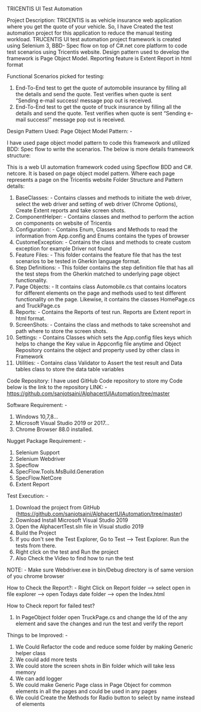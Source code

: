 TRICENTIS UI Test Automation

Project Description:
TRICENTIS is as vehicle insurance web application where you get the quote of your vehicle. So, I have Created the test automation project for this application to reduce the manual testing workload. 
TRUCENTIS UI test automation project framework is created using Selenium 3, BBD- Spec flow on top of C#.net core platform to code test scenarios using Tricentis website. Design pattern used to develop the framework is Page Object Model. Reporting feature is Extent Report in html format

Functional Scenarios picked for testing:

1.	End-To-End test to get the quote of automobile insurance by filling all the details and send the quote. Test verifies when quote is sent “Sending e-mail success! message pop out is received.
2.	 End-To-End test to get the quote of truck insurance by filling all the details and send the quote. Test verifies when quote is sent “Sending e-mail success!” message pop out is received.  

Design Pattern Used: Page Object Model Pattern: -

I have used page object model pattern to code this framework and utilized BDD: Spec flow to write     the scenarios. The below is more details framework structure:

This is a web UI automation framework coded using Specflow BDD and C#. netcore. It is based on page object model pattern. Where each page represents a page on the Tricentis website 
Folder Structure and Pattern details:
1.	BaseClasses: - Contains classes and methods to initiate the web driver, select the web driver and setting of web driver (Chrome Options), Create Extent reports and take screen shots.
2.	ComponentHelper: - Contains classes and method to perform the action on components on website of Tricentis  
3.	Configuration: - Contains Enum, Classes and Methods to read the information from App.config and Enums contains the types of browser
4.	CustomeException: - Contains the class and methods to create custom exception for example Driver not found 
5.	Feature Files: - This folder contains the feature file that has the test scenarios to be tested in Gherkin language format.
6.	Step Definitions: - This folder contains the step definition file that has all the test steps from the Gherkin matched to underlying page object functionality.
7.	Page Objects: - It contains class Automobile.cs that contains locators for different elements on the page and methods used to test different functionality on the page. Likewise, it contains the classes HomePage.cs and TruckPage.cs
8.	Reports: - Contains the Reports of test run. Reports are Extent report in html format.
9.	ScreenShots: - Contains the class and methods to take screenshot and path where to store the screen shots.
10.	Settings: - Contains Classes which sets the App.config files keys which helps to change the Key value in Appconfig file anytime and Object Repository contains the object and property used by other class in Framework
11.	Utilities: - Contains class Validator to Assert the test result and Data tables class to store the data table variables 
        
Code Repository: I have used GitHub Code repository to store my Code below is the link to the repository
LINK: - https://github.com/sanjotsaini/AlphacertUIAutomation/tree/master

Software Requirement: -  

1.	Windows 10,7,8…
2.	Microsoft Visual Studio 2019 or 2017…
3.	Chrome Browser 88.0 installed.

Nugget Package Requirement: - 
  
1.	Selenium Support
2.	Selenium Webdriver
3.	Specflow
4.	SpecFlow.Tools.MsBuild.Generation
5.	SpecFlow.NetCore
6.	Extent Report

Test Execution: - 

1.	Download the project from GitHub (https://github.com/sanjotsaini/AlphacertUIAutomation/tree/master)
2.	Download Install Microsoft Visual Studio 2019
3.	Open the AlphacertTest.sln file in Visual studio 2019
4.	Build the Project
5.	If you don't see the Test Explorer, Go to Test --> Test Explorer. Run the tests from there.
6.	Right click on the test and Run the project
7.	Also Check the Video to find how to run the test

NOTE: - Make sure Webdriver.exe in bin/Debug directory is of same version of you chrome browser

How to Check the Report?: - Right Click on Report folder --> select open in file explorer --> open Todays date folder --> open the Index.html

How to Check report for failed test?

1.	In PageObject folder open TruckPage.cs and change the Id of the any element and save the changes and run the test and verify the report


Things to be Improved: - 

1.	We Could Refactor the code and reduce some folder by making Generic helper class
2.	We could add more tests 
3.	We could store the screen shots in Bin folder which will take less memory 
4.	We can add logger 
5.	We could make Generic Page class in Page Object for common elements in all the pages and could be used in any pages
6.	We could Create the Methods for Radio button to select by name instead of elements 





